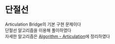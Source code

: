 # 단절선

Articulation Bridge의 기본 구현 문제이다<br>
단절선 알고리즘을 이용해 풀이하였다<br>
자세한 알고리즘은 [Algorithm - Articulation](https://github.com/ashpurple/Algorithm-Study/tree/main/Algorithm/Articulation)에 정리하였다